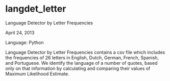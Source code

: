 langdet_letter
==============

Language Detector by Letter Frequencies

April 24, 2013

Language: Python

Language Detector by Letter Frequencies contains a csv file which includes the frequencies of 26 letters
in English, Dutch, German, French, Spanish, and Portuguese. We identify the language of a number of quotes, 
based only on that information by calculating and comparing their values of Maximum Likelihood Estimate.
